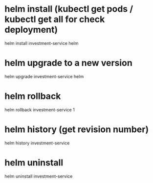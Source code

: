 # helm install (kubectl get pods / kubectl get all for check deployment)

helm install investment-service helm

# helm upgrade to a new version

helm upgrade investment-service helm

# helm rollback

helm rollback investment-service 1

# helm history (get revision number)

helm history investment-service

# helm uninstall

helm uninstall investment-service
